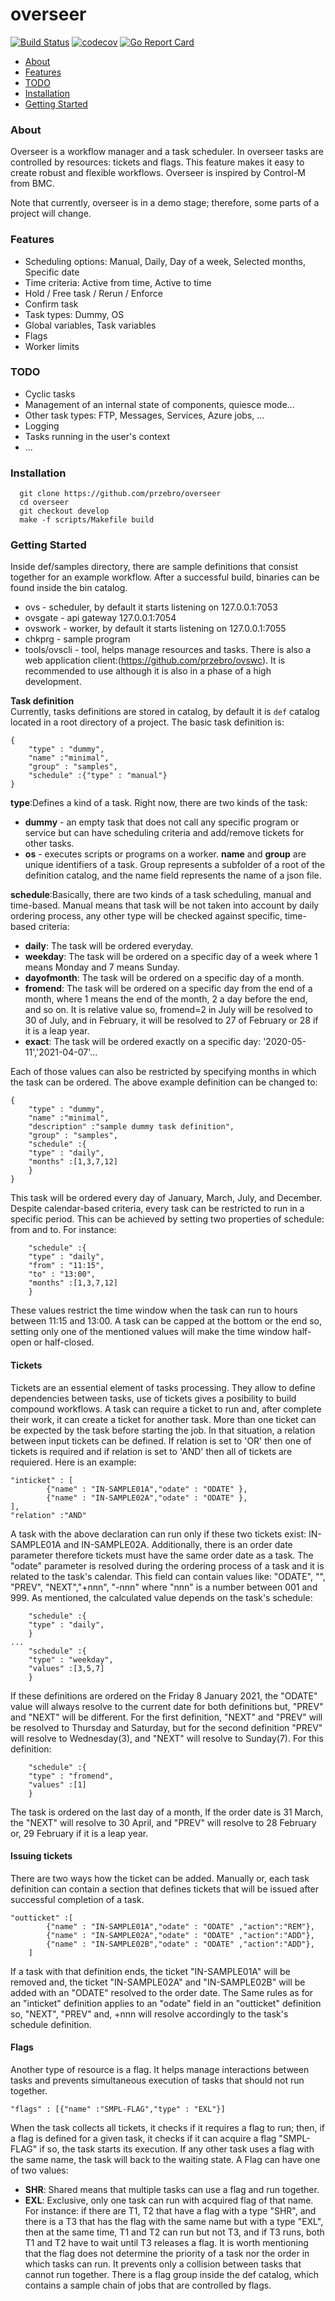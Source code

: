 # overseer
[![Build Status](https://travis-ci.com/przebro/overseer.svg?token=BuDzHpxjhcjeKFWW17aH&branch=develop)](https://travis-ci.com/przebro/overseer)
[![codecov](https://codecov.io/gh/przebro/overseer/branch/develop/graph/badge.svg?token=GGT2W1ARNU)](https://codecov.io/gh/przebro/overseer)
[![Go Report Card](https://goreportcard.com/badge/github.com/przebro/overseer)](https://goreportcard.com/report/github.com/przebro/overseer)

- [About](#about)
- [Features](#features)
- [TODO](#todo)
- [Installation](#installation)
- [Getting Started](#getting-started)

### About
Overseer is a workflow manager and a task scheduler. In overseer tasks are controlled by resources: tickets and flags. This feature makes it easy to create robust and flexible workflows. Overseer is inspired by Control-M from BMC.

Note that currently, overseer is in a demo stage; therefore, some parts of a project will change.

### Features
* Scheduling options: Manual, Daily, Day of a week, Selected months, Specific date
* Time criteria: Active from time, Active to time
* Hold / Free task / Rerun / Enforce
* Confirm task
* Task types: Dummy, OS
* Global variables, Task variables
* Flags
* Worker limits
### TODO
* Cyclic tasks
* Management of an internal state of components, quiesce mode...
* Other task types: FTP, Messages, Services, Azure jobs, ...
* Logging
* Tasks running in the user's context
* ...
### Installation
```
  git clone https://github.com/przebro/overseer
  cd overseer
  git checkout develop
  make -f scripts/Makefile build
```
### Getting Started 
Inside def/samples directory, there are sample definitions that consist together for an example workflow.
After a successful build, binaries can be found inside the bin catalog.
* ovs - scheduler, by default it starts listening on 127.0.0.1:7053
* ovsgate - api gateway 127.0.0.1:7054
* ovswork - worker, by default it starts listening on 127.0.0.1:7055
* chkprg - sample program
* tools/ovscli - tool, helps manage resources and tasks. There is also a web application client:(https://github.com/przebro/ovswc). It is recommended to use although it is also in a phase of a high development.

**Task definition**\
Currently, tasks definitions are stored in catalog, by default it is `def` catalog located in a root directory of a project.
The basic task definition is:
```
{
    "type" : "dummy",
    "name" :"minimal",
    "group" : "samples",
    "schedule" :{"type" : "manual"}
}
```
**type**:Defines a kind of a task. Right now, there are two kinds of the task:
- **dummy** - an empty task that does not call any specific program or service but can have scheduling criteria and add/remove tickets for other tasks.
- **os** - executes scripts or programs on a worker.
**name** and **group** are unique identifiers of a task. Group represents a subfolder of a root of the definition catalog, and the name field represents the name of a json file.

**schedule**:Basically, there are two kinds of a task scheduling, manual and time-based. Manual means that task will be not taken into account by daily ordering process, any other type will be checked against specific, time-based criteria:
- **daily**: The task will be ordered everyday.
- **weekday**: The task will be ordered on a specific day of a week where 1 means Monday and 7 means Sunday.
- **dayofmonth**: The task will be ordered on a specific day of a month.
- **fromend**: The task will be ordered on a specific day from the end of a month, where 1 means the end of the month, 2 a day before the end, and so on.
It is relative value so, fromend=2 in July will be resolved to 30 of July, and in February, it will be resolved to 27 of February or 28 if it is a leap year.
- **exact**: The task will be ordered exactly on a specific day: '2020-05-11','2021-04-07'...

Each of those values can also be restricted by specifying months in which the task can be ordered. The above example definition can be changed to:
```
{
    "type" : "dummy",
    "name" :"minimal",
    "description" :"sample dummy task definition",
    "group" : "samples",
    "schedule" :{
    "type" : "daily",
    "months" :[1,3,7,12]
    }
}
```
This task will be ordered every day of January, March, July, and December.
Despite calendar-based criteria, every task can be restricted to run in a specific period. This can be achieved by setting two properties of schedule:
from and to. For instance:
```
    "schedule" :{
    "type" : "daily",
    "from" : "11:15",
    "to" : "13:00",
    "months" :[1,3,7,12]
    }
```
These values restrict the time window when the task can run to hours between 11:15 and 13:00. A task can be capped at the bottom or the end so, setting only one of the mentioned values will make the time window half-open or half-closed.
#### Tickets
Tickets are an essential element of tasks processing. They allow to define dependencies between tasks, use of tickets gives a posibility to build compound 
workflows. A task can require a ticket to run and, after complete their work, it can create a ticket for another task. More than one ticket can be expected by the task before starting the job. In that situation, a relation between input tickets can be defined. If relation is set to 'OR' then one of tickets is required
and if relation is set to 'AND' then all of tickets are requiered.
Here is an example:
```
"inticket" : [
        {"name" : "IN-SAMPLE01A","odate" : "ODATE" },
        {"name" : "IN-SAMPLE02A","odate" : "ODATE" },
],
"relation" :"AND"
```
A task with the above declaration can run only if these two tickets exist: IN-SAMPLE01A and IN-SAMPLE02A. Additionally, there is an order date parameter therefore tickets must have the same order date as a task. The "odate" parameter is resolved during the ordering process of a task and it is related to the task's calendar. This field can contain values like: "ODATE", "", "PREV", "NEXT","+nnn", "-nnn" where "nnn" is a number between 001 and 999. As mentioned, the calculated value depends on the task's schedule:
```
    "schedule" :{
    "type" : "daily",
    }
...
    "schedule" :{
    "type" : "weekday",
    "values" :[3,5,7]
    }
```
If these definitions are ordered on the Friday 8 January 2021, the "ODATE" value will always resolve to the current date for both definitions but, "PREV" and "NEXT" will be different. For the first definition, "NEXT" and "PREV" will be resolved to Thursday and Saturday, but for the second definition "PREV" will resolve to Wednesday(3), and "NEXT" will resolve to Sunday(7).
For this definition:
```
    "schedule" :{
    "type" : "fromend",
    "values" :[1]
    }
```
The task is ordered on the last day of a month, If the order date is 31 March, the "NEXT" will resolve to 30 April, and "PREV" will resolve to 28 February or,
29 February if it is a leap year.
#### Issuing tickets
There are two ways how the ticket can be added. Manually or, each task definition can contain a section that defines tickets that will be issued after successful completion of a task.
```
"outticket" :[
        {"name" : "IN-SAMPLE01A","odate" : "ODATE" ,"action":"REM"},
        {"name" : "IN-SAMPLE02A","odate" : "ODATE" ,"action":"ADD"},
        {"name" : "IN-SAMPLE02B","odate" : "ODATE" ,"action":"ADD"},
    ]
```
If a task with that definition ends, the ticket "IN-SAMPLE01A" will be removed and, the ticket "IN-SAMPLE02A" and "IN-SAMPLE02B" will be added with an "ODATE" resolved to the order date. The Same rules as for an "inticket" definition applies to an "odate" field in an "outticket" definition so, "NEXT", "PREV" and, +nnn will resolve accordingly to the task's schedule definition.
#### Flags
Another type of resource is a flag. It helps manage interactions between tasks and prevents simultaneous execution of tasks that should not run together.
```
"flags" : [{"name" :"SMPL-FLAG","type" : "EXL"}]
```
When the task collects all tickets, it checks if it requires a flag to run; then, if a flag is defined for a given task, it checks if it can acquire a flag "SMPL-FLAG" if so, the task starts its execution. If any other task uses a flag with the same name, the task will back to the waiting state.
A Flag can have one of two values:
- **SHR**: Shared means that multiple tasks can use a flag and run together.
- **EXL**: Exclusive, only one task can run with acquired flag of that name.
For instance: if there are T1, T2 that have a flag with a type "SHR", and there is a T3 that has the flag with the same name but with a type "EXL", then
at the same time, T1 and T2 can run but not T3, and if T3 runs, both T1 and T2 have to wait until T3 releases a flag. It is worth mentioning that the flag does not determine the priority of a task nor the order in which tasks can run. It prevents only a collision between tasks that cannot run together. There is a flag group inside the def catalog, which contains a sample chain of jobs that are controlled by flags.
